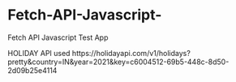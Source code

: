 # Fetch-API-Javascript-
Fetch API Javascript Test App </br>
<p>
HOLIDAY API used https://holidayapi.com/v1/holidays?pretty&country=IN&year=2021&key=c6004512-69b5-448c-8d50-2d09b25e4114
</p>
